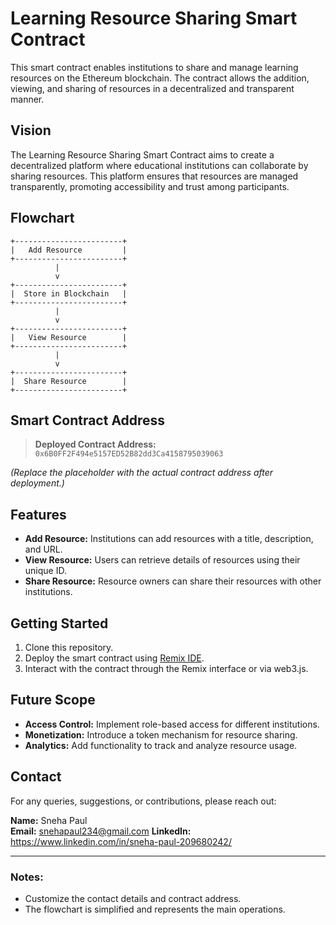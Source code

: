 # Learning Resource Sharing Smart Contract

This smart contract enables institutions to share and manage learning resources on the Ethereum blockchain. The contract allows the addition, viewing, and sharing of resources in a decentralized and transparent manner.

## Vision

The Learning Resource Sharing Smart Contract aims to create a decentralized platform where educational institutions can collaborate by sharing resources. This platform ensures that resources are managed transparently, promoting accessibility and trust among participants.

## Flowchart

```
+------------------------+
|   Add Resource         |
+------------------------+
          |
          v
+------------------------+
|  Store in Blockchain   |
+------------------------+
          |
          v
+------------------------+
|   View Resource        |
+------------------------+
          |
          v
+------------------------+
|  Share Resource        |
+------------------------+
```

## Smart Contract Address

> **Deployed Contract Address:** `0x6B0FF2F494e5157ED52B82dd3Ca4158795039063`

_(Replace the placeholder with the actual contract address after deployment.)_

## Features

- **Add Resource:** Institutions can add resources with a title, description, and URL.
- **View Resource:** Users can retrieve details of resources using their unique ID.
- **Share Resource:** Resource owners can share their resources with other institutions.

## Getting Started

1. Clone this repository.
2. Deploy the smart contract using [Remix IDE](https://remix.ethereum.org/).
3. Interact with the contract through the Remix interface or via web3.js.

## Future Scope

- **Access Control:** Implement role-based access for different institutions.
- **Monetization:** Introduce a token mechanism for resource sharing.
- **Analytics:** Add functionality to track and analyze resource usage.

## Contact

For any queries, suggestions, or contributions, please reach out:

**Name:** Sneha Paul  
**Email:** snehapaul234@gmail.com
**LinkedIn:** https://www.linkedin.com/in/sneha-paul-209680242/


---

### Notes:

- Customize the contact details and contract address.
- The flowchart is simplified and represents the main operations.
